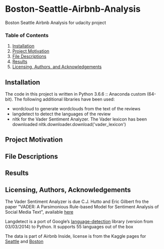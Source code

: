 # Boston-Seattle-Airbnb-Analysis
Boston Seattle Airbnb Analysis for udacity project

### Table of Contents

1. [Installation](#installation)
2. [Project Motivation](#motivation)
3. [File Descriptions](#files)
4. [Results](#results)
5. [Licensing, Authors, and Acknowledgements](#licensing)

## Installation <a name="installation"></a>
The code in this project is written in Python 3.6.6 :: Anaconda custom (64-bit).
The following additional libraries have been used:
- wordcloud to generate wordclouds from the text of the reviews
- langdetect to detect the languages of the review
- nltk for the Vader Sentiment Analyzer. The Vader lexicon has been downloaded nltk.downloader.download('vader_lexicon')

## Project Motivation<a name="motivation"></a>



## File Descriptions <a name="files"></a>


## Results<a name="results"></a>


## Licensing, Authors, Acknowledgements<a name="licensing"></a>
The Vader Sentiment Analyzer is due C.J. Hutto and Eric Gilbert fro the paper "VADER: A Parsimonious Rule-based Model for Sentiment 
Analysis of Social Media Text", available [here](http://comp.social.gatech.edu/papers/icwsm14.vader.hutto.pdf)

Langdetect is a port of Google’s [language-detection](https://code.google.com/p/language-detection/) library (version from 03/03/2014) to Python.
It supports 55 languages out of the box  

The data is part of Airbnb Inside, license is from the Kaggle pages for [Seattle](https://www.kaggle.com/airbnb/seattle) and [Boston](https://www.kaggle.com/airbnb/boston)

